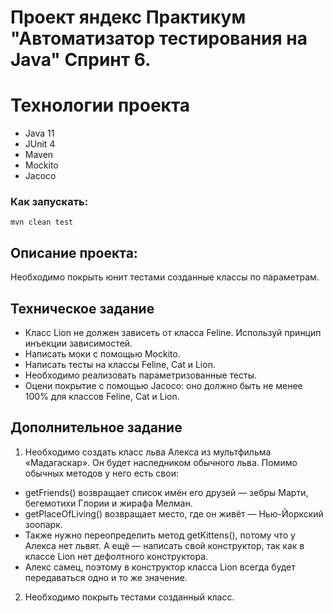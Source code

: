 # Проект яндекс Практикум "Автоматизатор тестирования на Java" Спринт 6.



# Технологии проекта

* Java 11
* JUnit 4
* Maven
* Mockito
* Jacoco

### Как запускать:

`mvn clean test`

## Описание проекта:

Необходимо покрыть юнит тестами созданные классы по параметрам.

## Техническое задание

* Класс Lion не должен зависеть от класса Feline. Используй принцип инъекции зависимостей.
* Напиcать моки с помощью Mockito.
* Напиcать тесты на классы Feline, Cat и Lion.
* Необходимо реализовать параметризованные тесты.
* Оцени покрытие с помощью Jacoco: оно должно быть не менее 100% для классов Feline, Cat и Lion.

## Дополнительное задание

1. Необходимо создать класс льва Алекса из мультфильма «Мадагаскар». Он будет наследником обычного льва. Помимо обычных методов у него есть свои:

* getFriends() возвращает список имён его друзей — зебры Марти, бегемотихи Глории и жирафа Мелман.
* getPlaceOfLiving() возвращает место, где он живёт — Нью-Йоркский зоопарк.
* Также нужно переопределить метод getKittens(), потому что у Алекса нет львят. А ещё — написать свой конструктор, так как в классе Lion нет дефолтного конструктора.
* Алекс самец, поэтому в конструктор класса Lion всегда будет передаваться одно и то же значение.

2. Необходимо покрыть тестами созданный класс.